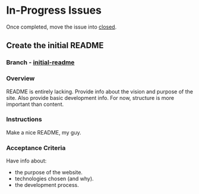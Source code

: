 # In-Progress Issues

Once completed, move the issue into [closed](./closed.md).

## Create the initial README

### Branch - [initial-readme](https://git.sr.ht/~jamesaorson/reformer/tree/initial-readme)

### Overview

README is entirely lacking. Provide info about the vision and purpose of the site. Also provide basic development info.
For now, structure is more important than content.

### Instructions

Make a nice README, my guy.

### Acceptance Criteria

Have info about:

- the purpose of the website.
- technologies chosen (and why).
- the development process.
